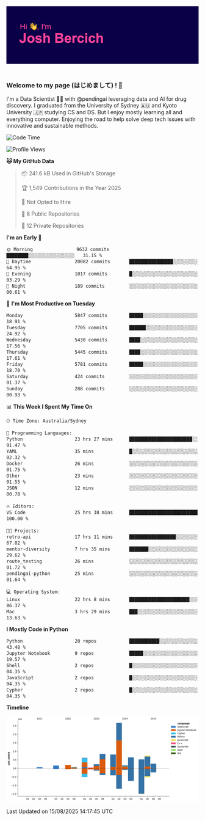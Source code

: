 
<div align="center">
<img src="profile-banner.png" />
</div>

</br>

### Welcome to my page (はじめまして) ! 🌸

I'm a Data Scientist 👨‍🔬 with @pendingai leveraging data and AI for drug discovery. I graduated from the University of Sydney 🇦🇺 and Kyoto University 🇯🇵 studying CS and DS. But I enjoy mostly learning all and everything computer. Enjoying the road to help solve deep tech issues with innovative and sustainable methods.

<!--START_SECTION:waka-->
![Code Time](http://img.shields.io/badge/Code%20Time-46%20hrs%2039%20mins-blue)

![Profile Views](http://img.shields.io/badge/Profile%20Views-30-blue)

**🐱 My GitHub Data** 

> 📦 241.6 kB Used in GitHub's Storage 
 > 
> 🏆 1,549 Contributions in the Year 2025
 > 
> 🚫 Not Opted to Hire
 > 
> 📜 8 Public Repositories 
 > 
> 🔑 12 Private Repositories 
 > 
**I'm an Early 🐤** 

```text
🌞 Morning                9632 commits        ████████░░░░░░░░░░░░░░░░░   31.15 % 
🌆 Daytime                20082 commits       ████████████████░░░░░░░░░   64.95 % 
🌃 Evening                1017 commits        █░░░░░░░░░░░░░░░░░░░░░░░░   03.29 % 
🌙 Night                  189 commits         ░░░░░░░░░░░░░░░░░░░░░░░░░   00.61 % 
```
📅 **I'm Most Productive on Tuesday** 

```text
Monday                   5847 commits        █████░░░░░░░░░░░░░░░░░░░░   18.91 % 
Tuesday                  7705 commits        ██████░░░░░░░░░░░░░░░░░░░   24.92 % 
Wednesday                5430 commits        ████░░░░░░░░░░░░░░░░░░░░░   17.56 % 
Thursday                 5445 commits        ████░░░░░░░░░░░░░░░░░░░░░   17.61 % 
Friday                   5781 commits        █████░░░░░░░░░░░░░░░░░░░░   18.70 % 
Saturday                 424 commits         ░░░░░░░░░░░░░░░░░░░░░░░░░   01.37 % 
Sunday                   288 commits         ░░░░░░░░░░░░░░░░░░░░░░░░░   00.93 % 
```


📊 **This Week I Spent My Time On** 

```text
🕑︎ Time Zone: Australia/Sydney

💬 Programming Languages: 
Python                   23 hrs 27 mins      ███████████████████████░░   91.47 % 
YAML                     35 mins             █░░░░░░░░░░░░░░░░░░░░░░░░   02.32 % 
Docker                   26 mins             ░░░░░░░░░░░░░░░░░░░░░░░░░   01.75 % 
Other                    23 mins             ░░░░░░░░░░░░░░░░░░░░░░░░░   01.55 % 
JSON                     12 mins             ░░░░░░░░░░░░░░░░░░░░░░░░░   00.78 % 

🔥 Editors: 
VS Code                  25 hrs 38 mins      █████████████████████████   100.00 % 

🐱‍💻 Projects: 
retro-api                17 hrs 11 mins      █████████████████░░░░░░░░   67.02 % 
mentor-diversity         7 hrs 35 mins       ███████░░░░░░░░░░░░░░░░░░   29.62 % 
route_testing            26 mins             ░░░░░░░░░░░░░░░░░░░░░░░░░   01.72 % 
pendingai-python         25 mins             ░░░░░░░░░░░░░░░░░░░░░░░░░   01.64 % 

💻 Operating System: 
Linux                    22 hrs 8 mins       ██████████████████████░░░   86.37 % 
Mac                      3 hrs 29 mins       ███░░░░░░░░░░░░░░░░░░░░░░   13.63 % 
```

**I Mostly Code in Python** 

```text
Python                   20 repos            ███████████░░░░░░░░░░░░░░   43.48 % 
Jupyter Notebook         9 repos             █████░░░░░░░░░░░░░░░░░░░░   19.57 % 
Shell                    2 repos             █░░░░░░░░░░░░░░░░░░░░░░░░   04.35 % 
JavaScript               2 repos             █░░░░░░░░░░░░░░░░░░░░░░░░   04.35 % 
Cypher                   2 repos             █░░░░░░░░░░░░░░░░░░░░░░░░   04.35 % 
```



**Timeline**

![Lines of Code chart](https://raw.githubusercontent.com/JBercich/JBercich/main/assets/bar_graph.png)


 Last Updated on 15/08/2025 14:17:45 UTC
<!--END_SECTION:waka-->
